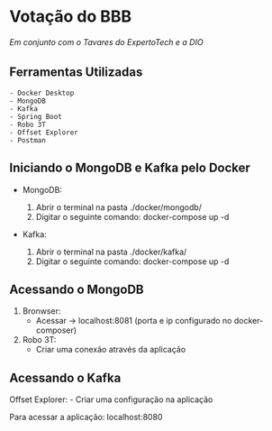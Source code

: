 # Votação do BBB
###### Em conjunto com o Tavares do ExpertoTech e a DIO

## Ferramentas Utilizadas
```
- Docker Desktop
- MongoDB
- Kafka
- Spring Boot
- Robo 3T
- Offset Explorer
- Postman
```

## Iniciando o MongoDB e Kafka pelo Docker

- MongoDB:
  1. Abrir o terminal na pasta ./docker/mongodb/
  2. Digitar o seguinte comando: docker-compose up -d

- Kafka:
  1. Abrir o terminal na pasta ./docker/kafka/
  2. Digitar o seguinte comando: docker-compose up -d

## Acessando o MongoDB

1. Bronwser: 
    - Acessar -> localhost:8081 (porta e ip configurado no docker-composer)
3. Robo 3T:
    - Criar uma conexão através da aplicação

## Acessando o Kafka

Offset Explorer:
    - Criar uma configuração na aplicação
 
 Para acessar a aplicação: localhost:8080
 
 
